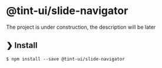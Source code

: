 # @tint-ui/slide-navigator

The project is under construction, the description will be later

## ❯ Install

```
$ npm install --save @tint-ui/slide-navigator
```
